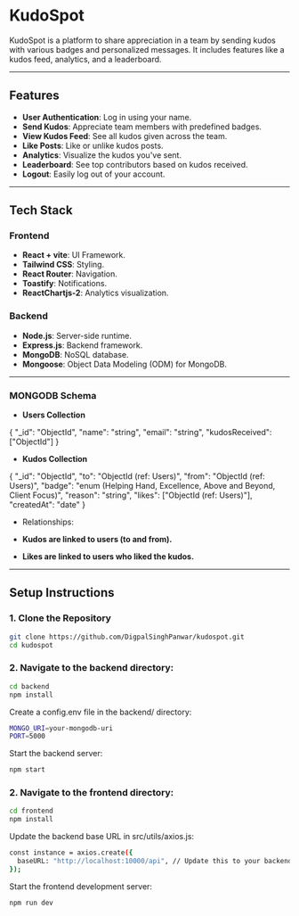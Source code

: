 # **KudoSpot**

KudoSpot is a platform to share appreciation in a team by sending kudos with various badges and personalized messages. It includes features like a kudos feed, analytics, and a leaderboard.

---

## **Features**

- **User Authentication**: Log in using your name.
- **Send Kudos**: Appreciate team members with predefined badges.
- **View Kudos Feed**: See all kudos given across the team.
- **Like Posts**: Like or unlike kudos posts.
- **Analytics**: Visualize the kudos you've sent.
- **Leaderboard**: See top contributors based on kudos received.
- **Logout**: Easily log out of your account.

---

## **Tech Stack**

### Frontend

- **React + vite**: UI Framework.
- **Tailwind CSS**: Styling.
- **React Router**: Navigation.
- **Toastify**: Notifications.
- **ReactChartjs-2**: Analytics visualization.

### Backend

- **Node.js**: Server-side runtime.
- **Express.js**: Backend framework.
- **MongoDB**: NoSQL database.
- **Mongoose**: Object Data Modeling (ODM) for MongoDB.

---

### **MONGODB Schema**

- **Users Collection**

{
"\_id": "ObjectId",
"name": "string",
"email": "string",
"kudosReceived": ["ObjectId"]
}

- **Kudos Collection**

{
"\_id": "ObjectId",
"to": "ObjectId (ref: Users)",
"from": "ObjectId (ref: Users)",
"badge": "enum (Helping Hand, Excellence, Above and Beyond, Client Focus)",
"reason": "string",
"likes": ["ObjectId (ref: Users)"],
"createdAt": "date"
}

- Relationships:

- **Kudos are linked to users (to and from).**

- **Likes are linked to users who liked the kudos.**

---

## **Setup Instructions**

### **1. Clone the Repository**

```bash
git clone https://github.com/DigpalSinghPanwar/kudospot.git
cd kudospot
```

### **2. Navigate to the backend directory:**

```bash
cd backend
npm install
```

Create a config.env file in the backend/ directory:

```bash
MONGO_URI=your-mongodb-uri
PORT=5000
```

Start the backend server:

```bash
npm start
```

### **2. Navigate to the frontend directory:**

```bash
cd frontend
npm install
```

Update the backend base URL in src/utils/axios.js:

```bash
const instance = axios.create({
  baseURL: "http://localhost:10000/api", // Update this to your backend URL
});
```

Start the frontend development server:

```bash
npm run dev
```
